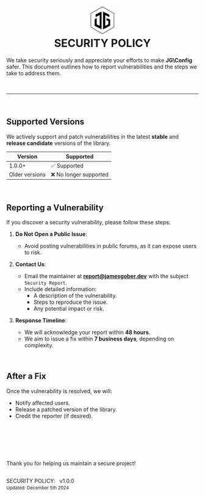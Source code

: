 <h1 align="center">
    <picture picture>
        <source media="(prefers-color-scheme: dark)" srcset="./../docs/media/jamesgober-logo-dark.png">
        <img width="72" height="72" alt="Official brand mark and logo of James Gober. Image shows JG stylish initials encased in a hexagon outline." src="./../docs/media/jamesgober-logo.png">
    </picture>
    <br>
    <b>SECURITY POLICY</b>
</h1>

We take security seriously and appreciate your efforts to make **JG\Config** safer. This document outlines how to report vulnerabilities and the steps we take to address them.


&nbsp;

---

&nbsp;

## **Supported Versions**
We actively support and patch vulnerabilities in the latest **stable** and **release candidate** versions of the library.

| Version         | Supported          |
|-----------------|--------------------|
| 1.0.0+          | ✅ Supported       |
| Older versions  | ❌ No longer supported |


&nbsp;

## **Reporting a Vulnerability**
If you discover a security vulnerability, please follow these steps:

1. **Do Not Open a Public Issue**:
   - Avoid posting vulnerabilities in public forums, as it can expose users to risk.


2. **Contact Us**:
   - Email the maintainer at **[report@jamesgober.dev]** with the subject `Security Report`.
   - Include detailed information:
     - A description of the vulnerability.
     - Steps to reproduce the issue.
     - Any potential impact or risk.

3. **Response Timeline**:
   - We will acknowledge your report within **48 hours**.
   - We aim to issue a fix within **7 business days**, depending on complexity.


&nbsp;

## **After a Fix**
Once the vulnerability is resolved, we will:
- Notify affected users.
- Release a patched version of the library.
- Credit the reporter (if desired).


&nbsp;

&nbsp;

&nbsp;


Thank you for helping us maintain a secure project!
##

<p>
    SECURITY POLICY: &nbsp; v1.0.0
    <br>
    <small>Updated: December 5th 2024</small>
</p>


[report@jamesgober.dev]: mailto:report@jamesgober.dev?subject=Security%20Report&body=Please%20describe%20the%20vulnerability%20in%20detail.%20Steps%20to%20reproduce%20the%20issue,%20and%20any%20potential%20impact%20or%20risks.